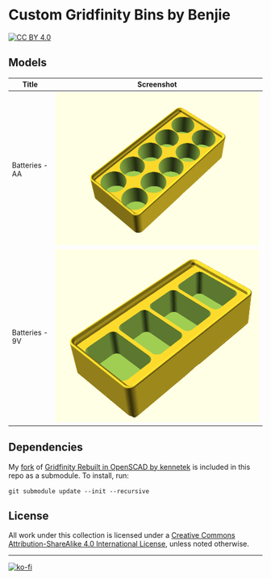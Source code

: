 # Custom Gridfinity Bins by Benjie
[![CC BY 4.0][cc-by-shield]][cc-by-sa]

## Models
| Title     | Screenshot |
| ---      | ---       |
| Batteries - AA | ![](models/batteries-aa.png) |
| Batteries - 9V | ![](models/batteries-9v.png) |

## Dependencies
My [fork](git@github.com:benjiao/gridfinity-rebuilt-openscad.git) of [Gridfinity Rebuilt in OpenSCAD by kennetek](https://github.com/kennetek/gridfinity-rebuilt-openscad) is included in this repo as a submodule. To install, run:
```
git submodule update --init --recursive
```

## License
All work under this collection is licensed under a
[Creative Commons Attribution-ShareAlike 4.0 International License][cc-by-sa], unless noted otherwise.

---
[![ko-fi](https://ko-fi.com/img/githubbutton_sm.svg)](https://ko-fi.com/C0C24WFYS) 

[cc-by-sa]: http://creativecommons.org/licenses/by-sa/4.0/
[cc-by-shield]: https://img.shields.io/badge/License-CC%20BY%20BY%20SA%204.0-lightgrey.svg
